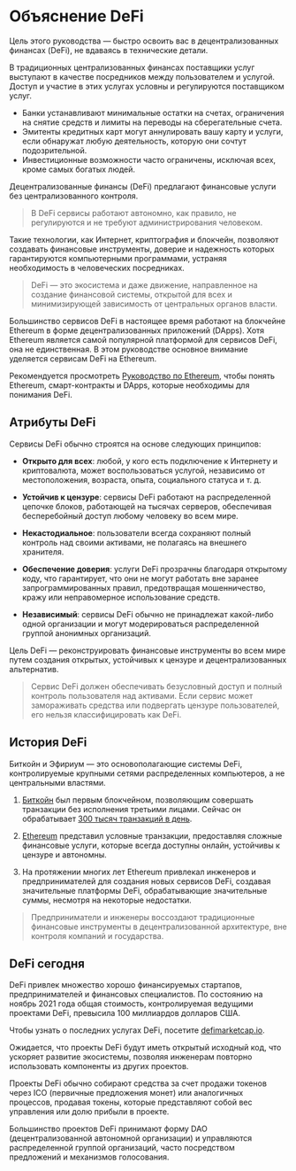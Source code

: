 # Объяснение DeFi

Цель этого руководства — быстро освоить вас в децентрализованных финансах (DeFi), не вдаваясь в технические детали.

В традиционных централизованных финансах поставщики услуг выступают в качестве посредников между пользователем и услугой. Доступ и участие в этих услугах условны и регулируются поставщиком услуг.

- Банки устанавливают минимальные остатки на счетах, ограничения на снятие средств и лимиты на переводы на сберегательные счета.
- Эмитенты кредитных карт могут аннулировать вашу карту и услуги, если обнаружат любую деятельность, которую они сочтут подозрительной.
- Инвестиционные возможности часто ограничены, исключая всех, кроме самых богатых людей.

Децентрализованные финансы (DeFi) предлагают финансовые услуги без централизованного контроля.

> В DeFi сервисы работают автономно, как правило, не регулируются и не требуют администрирования человеком.

Такие технологии, как Интернет, криптография и блокчейн, позволяют создавать финансовые инструменты, доверие и надежность которых гарантируются компьютерными программами, устраняя необходимость в человеческих посредниках.

> DeFi — это экосистема и даже движение, направленное на создание финансовой системы, открытой для всех и минимизирующей зависимость от центральных органов власти.

Большинство сервисов DeFi в настоящее время работают на блокчейне Ethereum в форме децентрализованных приложений (DApps). Хотя Ethereum является самой популярной платформой для сервисов DeFi, она не единственная. В этом руководстве основное внимание уделяется сервисам DeFi на Ethereum.

Рекомендуется просмотреть [Руководство по Ethereum](../../token_guides/ru/ethereum.md), чтобы понять Ethereum, смарт-контракты и DApps, которые необходимы для понимания DeFi.

## Атрибуты DeFi

Сервисы DeFi обычно строятся на основе следующих принципов:

- **Открыто для всех**: любой, у кого есть подключение к Интернету и криптовалюта, может воспользоваться услугой, независимо от местоположения, возраста, опыта, социального статуса и т. д.

- **Устойчив к цензуре**: сервисы DeFi работают на распределенной цепочке блоков, работающей на тысячах серверов, обеспечивая бесперебойный доступ любому человеку во всем мире.

- **Некастодиальное**: пользователи всегда сохраняют полный контроль над своими активами, не полагаясь на внешнего хранителя.

- **Обеспечение доверия**: услуги DeFi прозрачны благодаря открытому коду, что гарантирует, что они не могут работать вне заранее запрограммированных правил, предотвращая мошенничество, кражу или неправомерное использование средств.

- **Независимый**: сервисы DeFi обычно не принадлежат какой-либо одной организации и могут модерироваться распределенной группой анонимных организаций.

Цель DeFi — реконструировать финансовые инструменты во всем мире путем создания открытых, устойчивых к цензуре и децентрализованных альтернатив.

> Сервис DeFi должен обеспечивать безусловный доступ и полный контроль пользователя над активами. Если сервис может замораживать средства или подвергать цензуре пользователей, его нельзя классифицировать как DeFi.

## История DeFi

Биткойн и Эфириум — это основополагающие системы DeFi, контролируемые крупными сетями распределенных компьютеров, а не центральными властями.

1. [Биткойн](../../token_guides/ru/bitcoin.md) был первым блокчейном, позволяющим совершать транзакции без исполнения третьими лицами. Сейчас он обрабатывает [300 тысяч транзакций в день](https://bitinfocharts.com/comparison/bitcoin-transactions.html#1y).

2. [Ethereum](../../token_guides/ru/ethereum.md) представил условные транзакции, предоставляя сложные финансовые услуги, которые всегда доступны онлайн, устойчивы к цензуре и автономны.

3. На протяжении многих лет Ethereum привлекал инженеров и предпринимателей для создания новых сервисов DeFi, создавая значительные платформы DeFi, обрабатывающие значительные суммы, несмотря на некоторые недостатки.

> Предприниматели и инженеры воссоздают традиционные финансовые инструменты в децентрализованной архитектуре, вне контроля компаний и государства.

## DeFi сегодня

DeFi привлек множество хорошо финансируемых стартапов, предпринимателей и финансовых специалистов. По состоянию на ноябрь 2021 года общая стоимость, контролируемая ведущими проектами DeFi, превысила 100 миллиардов долларов США.

Чтобы узнать о последних услугах DeFi, посетите [defimarketcap.io](https://defimarketcap.io).

Ожидается, что проекты DeFi будут иметь открытый исходный код, что ускоряет развитие экосистемы, позволяя инженерам повторно использовать компоненты из других проектов.

Проекты DeFi обычно собирают средства за счет продажи токенов через ICO (первичные предложения монет) или аналогичных процессов, продавая токены, которые представляют собой вес управления или долю прибыли в проекте.

Большинство проектов DeFi принимают форму DAO (децентрализованной автономной организации) и управляются распределенной группой организаций, часто посредством предложений и механизмов голосования.
